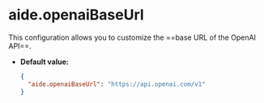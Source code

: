 # aide.openaiBaseUrl

This configuration allows you to customize the ==base URL of the OpenAI API==.

- **Default value:**

  ```json
  {
    "aide.openaiBaseUrl": "https://api.openai.com/v1"
  }
  ```
